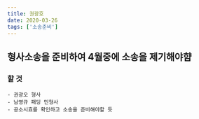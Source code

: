 ```yaml
---
title: 권광호
date: 2020-03-26
tags: ['소송준비']
---
```


## 형사소송을 준비하여 4월중에 소송을 제기해야햠

### 할 것
    - 권광오 형사
    - 남영규 패딩 민형사
    - 공소시효를 확인하고 소송을 준비해야할 듯
